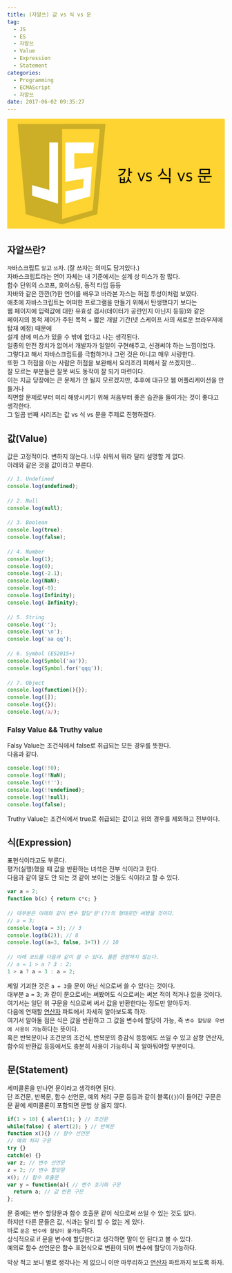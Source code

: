 ```yaml
---
title: (자알쓰) 값 vs 식 vs 문
tag:
  - JS
  - ES
  - 자알쓰
  - Value
  - Expression
  - Statement
categories:
  - Programming
  - ECMAScript
  - 자알쓰
date: 2017-06-02 09:35:27
---
```


![](js-007-value-expression-statement/thumb.png)  

## 자알쓰란?
`자`바스크립트 `알`고 `쓰`자. (잘 쓰자는 의미도 담겨있다.)  
자바스크립트라는 언어 자체는 내 기준에서는 설계 상 미스가 참 많다.  
함수 단위의 스코프, 호이스팅, 동적 타입 등등  
자바와 같은 깐깐(?)한 언어를 배우고 바라본 자스는 허점 투성이처럼 보였다.  
애초에 자바스크립트는 어떠한 프로그램을 만들기 위해서 탄생했다기 보다는  
웹 페이지에 입력값에 대한 유효성 검사(데이터가 공란인지 아닌지 등등)와 같은  
페이지의 동적 제어가 주된 목적 + 짧은 개발 기간(넷 스케이프 사의 새로운 브라우저에 탑재 예정) 때문에  
설계 상에 미스가 있을 수 밖에 없다고 나는 생각된다.  
일종의 안전 장치가 없어서 개발자가 일일이 구현해주고, 신경써야 하는 느낌이었다.  
그렇다고 해서 자바스크립트를 극혐하거나 그런 것은 아니고 매우 사랑한다.  
또한 그 허점을 아는 사람은 허점을 보완해서 요리조리 피해서 잘 쓰겠지만...  
잘 모르는 부분들은 잘못 써도 동작이 잘 되기 마련이다.  
이는 지금 당장에는 큰 문제가 안 될지 모르겠지만, 추후에 대규모 웹 어플리케이션을 만들거나  
직면할 문제로부터 미리 해방시키기 위해 처음부터 좋은 습관을 들여가는 것이 좋다고 생각한다.  
그 일곱 번째 시리즈는 값 vs 식 vs 문을 주제로 진행하겠다.  

## 값(Value)
값은 고정적이다. 변하지 않는다. 너무 쉬워서 뭐라 달리 설명할 게 없다.  
아래와 같은 것을 값이라고 부른다.  
```javascript
// 1. Undefined
console.log(undefined);

// 2. Null
console.log(null);

// 3. Boolean
console.log(true);
console.log(false);

// 4. Number
console.log(1);
console.log(0);
console.log(-2.1);
console.log(NaN);
console.log(-0);
console.log(Infinity);
console.log(-Infinity);

// 5. String
console.log('');
console.log('\n');
console.log('aa qq');

// 6. Symbol (ES2015+)
console.log(Symbol('aa'));
console.log(Symbol.for('qqq'));

// 7. Object
console.log(function(){});
console.log([]);
console.log({});
console.log(/a/);
```

### Falsy Value && Truthy value
Falsy Value는 조건식에서 false로 취급되는 모든 경우를 뜻한다.  
다음과 같다.  
```javascript
console.log(!!0);
console.log(!!NaN);
console.log(!!'');
console.log(!!undefined);
console.log(!!null);
console.log(false);
```
Truthy Value는 조건식에서 true로 취급되는 값이고 위의 경우를 제외하고 전부이다.

## 식(Expression)
표현식이라고도 부른다.  
평가(실행)했을 때 값을 반환하는 녀석은 전부 식이라고 한다.  
다음과 같이 말도 안 되는 것 같이 보이는 것들도 식이라고 할 수 있다.  
```javascript
var a = 2;
function b(c) { return c*c; }

// 대부분은 아래와 같이 변수 할당'문'(?)의 형태로만 써봤을 것이다.
// a = 3;
console.log(a = 3); // 3
console.log(b(2)); // 8
console.log((a=3, false, 3+7)) // 10

// 아래 코드를 다음과 같이 쓸 수 있다. 물론 권장하지 않는다.
// a = 1 > a ? 3 : 2;
1 > a ? a = 3 : a = 2;
```

제일 기괴한 것은 `a = 3`을 문이 아닌 식으로써 쓸 수 있다는 것이다.  
대부분 a = 3; 과 같이 문으로써는 써봤어도 식으로써는 써본 적이 적거나 없을 것이다.  
여기서는 일단 위 구문을 식으로써 써서 값을 반환한다는 정도만 알아두자.  
다음에 연재할 [연산자](/2017/06/02/js-008-operator/) 파트에서 자세히 알아보도록 하자.  
여기서 알아둘 점은 식은 값을 반환하고 그 값을 변수에 할당이 가능, 즉 `변수 할당문 우변에 사용이 가능`하다는 뜻이다.  
혹은 반복문이나 조건문의 조건식, 반복문의 증감식 등등에도 쓰일 수 있고 삼항 연산자,  
함수의 반환값 등등에서도 충분히 사용이 가능하니 꼭 알아둬야할 부분이다.  

## 문(Statement)
세미콜론을 만나면 문이라고 생각하면 된다.  
단 조건문, 반복문, 함수 선언문, 예외 처리 구문 등등과 같이 블록(`{}`)이 들어간 구문은  
문 끝에 세미콜론이 포함되면 문법 상 옳지 않다.
```javascript
if(1 > 10) { alert(1); } // 조건문
while(false) { alert(2); } // 반복문
function x(){} // 함수 선언문
// 예외 처리 구문
try {}
catch(e) {}
var z; // 변수 선언문
z = 2; // 변수 할당문
x(); // 함수 호출문
var y = function(a){ // 변수 초기화 구문
  return a; // 값 반환 구문
};
```
문 중에는 변수 할당문과 함수 호출문 같이 식으로써 쓰일 수 있는 것도 있다.  
하지만 다른 문들은 값, 식과는 달리 할 수 없는 게 있다.  
바로 `문은 변수에 할당이 불가능`하다.  
상식적으로 if 문을 변수에 할당한다고 생각하면 말이 안 된다고 볼 수 있다.  
예외로 함수 선언문은 함수 표현식으로 변환이 되어 변수에 할당이 가능하다.

막상 적고 보니 별로 생각나는 게 없으니 이만 마무리하고 [연산자](/2017/06/02/js-008-operator/) 파트까지 보도록 하자.
